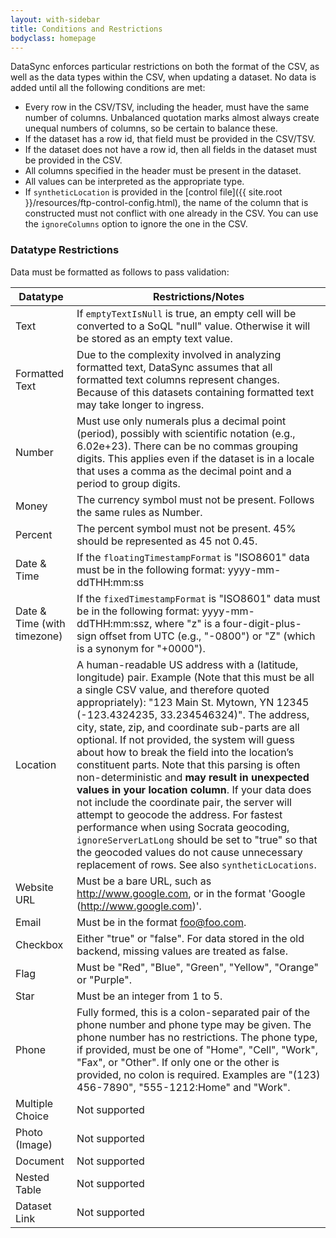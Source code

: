 ```yaml
---
layout: with-sidebar
title: Conditions and Restrictions
bodyclass: homepage
---
```


DataSync enforces particular restrictions on both the format of the CSV, as well as the data types within the CSV, when updating a dataset.  No data is added until all the following conditions are met:

  - Every row in the CSV/TSV, including the header, must have the same number of columns. Unbalanced quotation marks almost always create unequal numbers of columns, so be certain to balance these.
  - If the dataset has a row id, that field must be provided in the CSV/TSV.
  - If the dataset does not have a row id, then all fields in the dataset must be provided in the CSV.
  - All columns specified in the header must be present in the dataset.
  - All values can be interpreted as the appropriate type.
  - If `syntheticLocation` is provided in the [control file]({{ site.root }}/resources/ftp-control-config.html), the name of the column that is constructed must not conflict with one already in the CSV.  You can use the `ignoreColumns` option to ignore the one in the CSV.

### Datatype Restrictions

Data must be formatted as follows to pass validation:

| Datatype    | Restrictions/Notes
| ------------- | ------------------------------
| Text | If `emptyTextIsNull` is true, an empty cell will be converted to a SoQL "null" value.  Otherwise it will be stored as an empty text value.
| Formatted Text | Due to the complexity involved in analyzing formatted text, DataSync assumes that all formatted text columns represent changes.  Because of this datasets containing formatted text may take longer to ingress. 
| Number | Must use only numerals plus a decimal point (period), possibly with scientific notation (e.g., 6.02e+23). There can be no commas grouping digits. This applies even if the dataset is in a locale that uses a comma as the decimal point and a period to group digits.
| Money | The currency symbol must not be present. Follows the same rules as Number.
| Percent | The percent symbol must not be present. 45% should be represented as 45 not 0.45.
| Date & Time | If the `floatingTimestampFormat` is "ISO8601" data must be in the following format:  yyyy-mm-ddTHH:mm:ss
| Date & Time (with timezone) | If the `fixedTimestampFormat` is "ISO8601" data must be in the following format:  yyyy-mm-ddTHH:mm:ssz, where "z" is a four-digit-plus-sign offset from UTC (e.g., "-0800") or "Z" (which is  a synonym for "+0000").
| Location | A human-readable US address with a (latitude, longitude) pair.  Example (Note that this must be all a single CSV value, and therefore quoted appropriately): "123 Main St. Mytown, YN 12345 (-123.4324235, 33.234546324)". The address, city, state, zip, and coordinate sub-parts are all optional.  If not provided, the system will guess about how to break the field into the location’s constituent parts.  Note that this parsing is often non-deterministic and <strong>may result in unexpected values in your location column</strong>.  If your data does not include the coordinate pair, the server will attempt to geocode the address.  For fastest performance when using Socrata geocoding, `ignoreServerLatLong` should be set to "true" so that the geocoded values do not cause unnecessary replacement of rows. See also `syntheticLocations`.
| Website URL | Must be a bare URL, such as http://www.google.com, or in the format 'Google (http://www.google.com)'.
| Email | Must be in the format foo@foo.com.
| Checkbox | Either "true" or "false". For data stored in the old backend, missing values are treated as false.
| Flag | Must be "Red", "Blue", "Green", "Yellow", "Orange" or "Purple".
| Star | Must be an integer from 1 to 5.
| Phone | Fully formed, this is a colon-separated pair of the phone number and phone type may be given. The phone number has no restrictions. The phone type, if provided, must be one of "Home", "Cell", "Work", "Fax", or "Other".  If only one or the other is provided, no colon is required. Examples are "(123) 456-7890", "555-1212:Home" and "Work".
| Multiple Choice| Not supported
| Photo (Image) | Not supported
| Document | Not supported
| Nested Table| Not supported
| Dataset Link| Not supported

